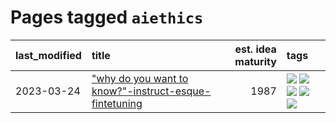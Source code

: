 # Pages tagged `aiethics`

|last_modified|title|est. idea maturity|tags
|:---|:---|---:|:---|
|2023-03-24|["why do you want to know?"-instruct-esque-fintetuning](../whydoyouwantoknow.md)|1987|[![](https://img.shields.io/badge/tag-aiethics-fe4dc)](../tags/aiethics.md) [![](https://img.shields.io/badge/tag-alignment-35b163)](../tags/alignment.md) [![](https://img.shields.io/badge/tag-dialogue-d5ffe)](../tags/dialogue.md) [![](https://img.shields.io/badge/tag-models-a68128)](../tags/models.md) [![](https://img.shields.io/badge/tag-wip-12f6d5)](../tags/wip.md)|